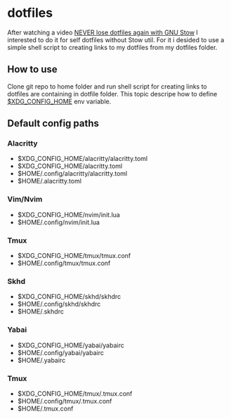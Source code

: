 # dotfiles
After watching a video [NEVER lose dotfiles again with GNU Stow](https://www.youtube.com/watch?v=NoFiYOqnC4o) I interested to do it for self dotfiles without Stow util. For it i desided to use a simple shell script to creating links to my dotfiles from my dotfiles folder.

## How to use
Clone git repo to home folder and run shell script for creating links to dotfiles are containing in dotfile folder.
This topic descripe how to define [$XDG_CONFIG_HOME](https://superuser.com/questions/365847/where-should-the-xdg-config-home-variable-be-defined) env variable.

## Default config paths

### Alacritty
- $XDG_CONFIG_HOME/alacritty/alacritty.toml
- $XDG_CONFIG_HOME/alacritty.toml
- $HOME/.config/alacritty/alacritty.toml
- $HOME/.alacritty.toml

### Vim/Nvim
- $XDG_CONFIG_HOME/nvim/init.lua
- $HOME/.config/nvim/init.lua

### Tmux
- $XDG_CONFIG_HOME/tmux/tmux.conf
- $HOME/.config/tmux/tmux.conf

### Skhd
- $XDG_CONFIG_HOME/skhd/skhdrc
- $HOME/.config/skhd/skhdrc
- $HOME/.skhdrc

### Yabai
- $XDG_CONFIG_HOME/yabai/yabairc
- $HOME/.config/yabai/yabairc
- $HOME/.yabairc

### Tmux
- $XDG_CONFIG_HOME/tmux/.tmux.conf
- $HOME/.config/tmux/.tmux.conf
- $HOME/.tmux.conf
